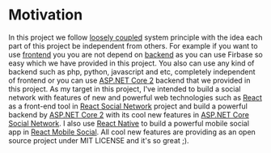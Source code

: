# Motivation

In this project we follow [loosely coupled](https://en.wikipedia.org/wiki/Loose_coupling) system principle with the idea each part of this project be independent from others. For example if you want to use [frontend](https://en.wikipedia.org/wiki/Front_and_back_ends) you you are not depend on [backend](https://en.wikipedia.org/wiki/Front_and_back_ends) as you can use Firbase so easy which we have provided in this project. You also can use any kind of backend such as php, python, javascript and etc, completely independent of frontend or you can use [ASP.NET Core 2](https://docs.microsoft.com/en-us/dotnet/core/) backend that we provided in this project.
As my target in this project, I've intended to build a social network with features of new and powerful web technologies such as [React](https://facebook.github.io/react/) as a front-end tool in [React Social Network](https://github.com/Qolzam/react-social-network) project and build a powerful backend by [ASP.NET Core 2](https://docs.microsoft.com/en-us/dotnet/core/)  with its cool new features in [ASP.NET Core Social Network](https://github.com/Qolzam/aspnet-core-social-network). I also use [React Native](https://facebook.github.io/react-native/) to build a powerful mobile social app in [React Mobile Social](https://github.com/Qolzam/react-mobile-social). All cool new features are providing as an open source project under MIT LICENSE and it's so great ;).